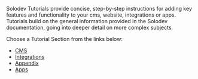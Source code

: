 Solodev Tutorials provide concise, step-by-step instructions for adding key features and functionality to your cms, website, integrations or apps. Tutorials build on the general information provided in the Solodev documentation, going into deeper detail on more complex subjects. 

Choose a Tutorial Section from the links below:

-	<a href="/tutorials/cms/">CMS</a>
-	<a href="/tutorials/integrations/">Integrations</a>
-	<a href="/tutorials/appendix/">Appendix</a>
-	<a href="/tutorials/apps/">Apps</a>